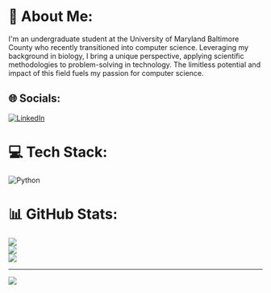 # 💫 About Me:
I'm an undergraduate student at the University of Maryland Baltimore County who recently transitioned into computer science. Leveraging my background in biology, I bring a unique perspective, applying scientific methodologies to problem-solving in technology. The limitless potential and impact of this field fuels my passion for computer science.


## 🌐 Socials:
[![LinkedIn](https://img.shields.io/badge/LinkedIn-%230077B5.svg?logo=linkedin&logoColor=white)](https://linkedin.com/in/https://www.linkedin.com/in/nuhaaajamu/) 

# 💻 Tech Stack:
![Python](https://img.shields.io/badge/python-3670A0?style=plastic&logo=python&logoColor=ffdd54)
# 📊 GitHub Stats:
![](https://github-readme-stats.vercel.app/api?username=nuhaaajamu&theme=dark&hide_border=false&include_all_commits=true&count_private=true)<br/>
![](https://github-readme-streak-stats.herokuapp.com/?user=nuhaaajamu&theme=dark&hide_border=false)<br/>
![](https://github-readme-stats.vercel.app/api/top-langs/?username=nuhaaajamu&theme=dark&hide_border=false&include_all_commits=true&count_private=true&layout=compact)

---
[![](https://visitcount.itsvg.in/api?id=nuhaaajamu&icon=0&color=6)](https://visitcount.itsvg.in)

<!-- Proudly created with GPRM ( https://gprm.itsvg.in ) -->

